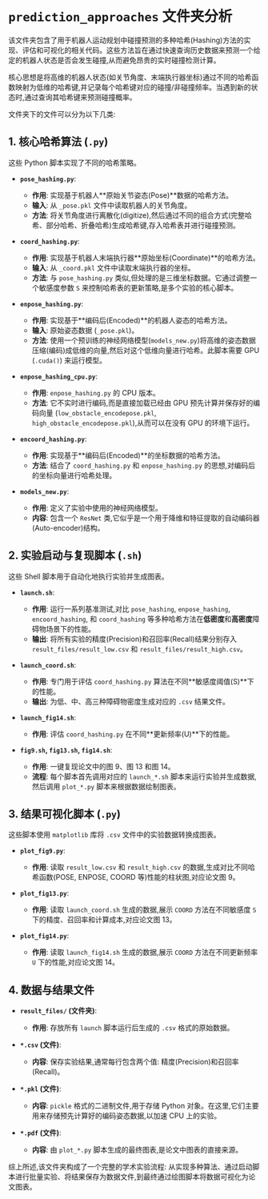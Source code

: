 # `prediction_approaches` 文件夹分析

该文件夹包含了用于机器人运动规划中碰撞预测的多种哈希(Hashing)方法的实现、评估和可视化的相关代码。这些方法旨在通过快速查询历史数据来预测一个给定的机器人状态是否会发生碰撞,从而避免昂贵的实时碰撞检测计算。

核心思想是将高维的机器人状态(如关节角度、末端执行器坐标)通过不同的哈希函数映射为低维的哈希键,并记录每个哈希键对应的碰撞/非碰撞频率。当遇到新的状态时,通过查询其哈希键来预测碰撞概率。

文件夹下的文件可以分为以下几类:

## 1. 核心哈希算法 (`.py`)

这些 Python 脚本实现了不同的哈希策略。

- **`pose_hashing.py`**:
  - **作用**: 实现基于机器人**原始关节姿态(Pose)**数据的哈希方法。
  - **输入**: 从 `_pose.pkl` 文件中读取机器人的关节角度。
  - **方法**: 将关节角度进行离散化(digitize),然后通过不同的组合方式(完整哈希、部分哈希、折叠哈希)生成哈希键,存入哈希表并进行碰撞预测。

- **`coord_hashing.py`**:
  - **作用**: 实现基于机器人末端执行器**原始坐标(Coordinate)**的哈希方法。
  - **输入**: 从 `_coord.pkl` 文件中读取末端执行器的坐标。
  - **方法**: 与 `pose_hashing.py` 类似,但处理的是三维坐标数据。它通过调整一个敏感度参数 `S` 来控制哈希表的更新策略,是多个实验的核心脚本。

- **`enpose_hashing.py`**:
  - **作用**: 实现基于**编码后(Encoded)**的机器人姿态的哈希方法。
  - **输入**: 原始姿态数据 (`_pose.pkl`)。
  - **方法**: 使用一个预训练的神经网络模型(`models_new.py`)将高维的姿态数据压缩(编码)成低维的向量,然后对这个低维向量进行哈希。此脚本需要 GPU (`.cuda()`) 来运行模型。

- **`enpose_hashing_cpu.py`**:
  - **作用**: `enpose_hashing.py` 的 CPU 版本。
  - **方法**: 它不实时进行编码,而是直接加载已经由 GPU 预先计算并保存好的编码向量 (`low_obstacle_encodepose.pkl`, `high_obstacle_encodepose.pkl`),从而可以在没有 GPU 的环境下运行。

- **`encoord_hashing.py`**:
  - **作用**: 实现基于**编码后(Encoded)**的坐标数据的哈希方法。
  - **方法**: 结合了 `coord_hashing.py` 和 `enpose_hashing.py` 的思想,对编码后的坐标向量进行哈希处理。

- **`models_new.py`**:
  - **作用**: 定义了实验中使用的神经网络模型。
  - **内容**: 包含一个 `ResNet` 类,它似乎是一个用于降维和特征提取的自动编码器(Auto-encoder)结构。

## 2. 实验启动与复现脚本 (`.sh`)

这些 Shell 脚本用于自动化地执行实验并生成图表。

- **`launch.sh`**:
  - **作用**: 运行一系列基准测试,对比 `pose_hashing`, `enpose_hashing`, `encoord_hashing`, 和 `coord_hashing` 等多种哈希方法在**低密度**和**高密度**障碍物场景下的性能。
  - **输出**: 将所有实验的精度(Precision)和召回率(Recall)结果分别存入 `result_files/result_low.csv` 和 `result_files/result_high.csv`。

- **`launch_coord.sh`**:
  - **作用**: 专门用于评估 `coord_hashing.py` 算法在不同**敏感度阈值(S)**下的性能。
  - **输出**: 为低、中、高三种障碍物密度生成对应的 `.csv` 结果文件。

- **`launch_fig14.sh`**:
  - **作用**: 评估 `coord_hashing.py` 在不同**更新频率(U)**下的性能。

- **`fig9.sh`, `fig13.sh`, `fig14.sh`**:
  - **作用**: 一键复现论文中的图 9、图 13 和图 14。
  - **流程**: 每个脚本首先调用对应的 `launch_*.sh` 脚本来运行实验并生成数据,然后调用 `plot_*.py` 脚本来根据数据绘制图表。

## 3. 结果可视化脚本 (`.py`)

这些脚本使用 `matplotlib` 库将 `.csv` 文件中的实验数据转换成图表。

- **`plot_fig9.py`**:
  - **作用**: 读取 `result_low.csv` 和 `result_high.csv` 的数据,生成对比不同哈希函数(POSE, ENPOSE, COORD 等)性能的柱状图,对应论文图 9。

- **`plot_fig13.py`**:
  - **作用**: 读取 `launch_coord.sh` 生成的数据,展示 `COORD` 方法在不同敏感度 `S` 下的精度、召回率和计算成本,对应论文图 13。

- **`plot_fig14.py`**:
  - **作用**: 读取 `launch_fig14.sh` 生成的数据,展示 `COORD` 方法在不同更新频率 `U` 下的性能,对应论文图 14。

## 4. 数据与结果文件

- **`result_files/` (文件夹)**:
  - **作用**: 存放所有 `launch` 脚本运行后生成的 `.csv` 格式的原始数据。

- **`*.csv` (文件)**:
  - **内容**: 保存实验结果,通常每行包含两个值: 精度(Precision)和召回率(Recall)。

- **`*.pkl` (文件)**:
  - **内容**: `pickle` 格式的二进制文件,用于存储 Python 对象。在这里,它们主要用来存储预先计算好的编码姿态数据,以加速 CPU 上的实验。

- **`*.pdf` (文件)**:
  - **内容**: 由 `plot_*.py` 脚本生成的最终图表,是论文中图表的直接来源。

综上所述,该文件夹构成了一个完整的学术实验流程: 从实现多种算法、通过启动脚本进行批量实验、将结果保存为数据文件,到最终通过绘图脚本将数据可视化为论文图表。
